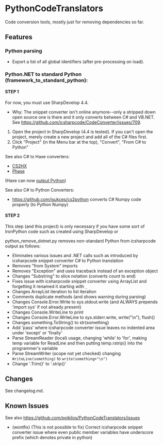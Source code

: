 # PythonCodeTranslators
Code conversion tools, mostly just for removing dependencies so far.

## Features
### Python parsing
* Export a list of all global identifiers (after pre-processing on
  load).

### Python.NET to standard Python (framework_to_standard_python):

#### STEP 1
For now, you must use SharpDevelop 4.4.
- Why: The snippet converter isn't online anymore--only a stripped down open source one is there and it only converts between C# and VB.NET. See <https://github.com/icsharpcode/CodeConverter/issues/709>.

1. Open the project in SharpDevelop (4.4 is tested). If you can't open the project, merely create a new project and add all of the C# files first.
2. Click "Project" (in the Menu bar at the top), "Convert", "From C# to Python"


See also C# to Haxe converters:
- [CS2HX](https://cs2hx.codeplex.com/releases/view/114192)
- [Phase](https://github.com/CoderLine/Phase)

(Haxe can now [output Python](https://haxe.org/manual/target-python-getting-started.html))

See also C# to Python Converters:
- <https://github.com/isukces/cs2python> converts C# Numpy code properly (to Python Numpy)

#### STEP 2
This step (and this project) is only necessary if you have some sort of IronPython code such as created using SharpDevelop or

python_remove_dotnet.py removes non-standard Python from icsharpcode output as follows:
* Eliminates various issues and .NET calls such as introduced by icsharpcode snippet converter C# to Python translation
* Removes "from System" imports
* Removes "Exception" and uses traceback instead of an exception object
* Changes "Substring" to slice notation (converts count to end)
* Fixes issue with icsharpcode snippet converter using ArrayList and forgetting it renamed it starting with `_`
* Changes ArrayList iteration to list iteration
* Comments duplicate methods (and shows warning during parsing)
* Changes Console.Error.Write to sys.stdout.write (and ALWAYS prepends 'import sys' if not already present)
* Changes Console.WriteLine to print
* Changes Console.Error.WriteLine to sys.stderr.write, write("\n"), flush()
* Changes something.ToString() to str(something)
* Add 'pass' where icsharpcode converter issue leaves no indented area under 'except' or 'finally'
* Parse StreamReader (local) usage, changing 'while' to 'for', making temp variable for ReadLine and then putting temp.rstrip() into the programmer's variable
* Parse StreamWriter (scope not yet checked) changing `WriteLine(something)` to `write(something+"\n")`
* Change '.Trim()' to '.strip()'


## Changes
See changelog.md.


## Known Issues
See also https://github.com/poikilos/PythonCodeTranslators/issues
* (wontfix) (This is not possible to fix) Correct icsharpcode snippet converter issue where even public member variables have underscore prefix (which denotes private in python)
